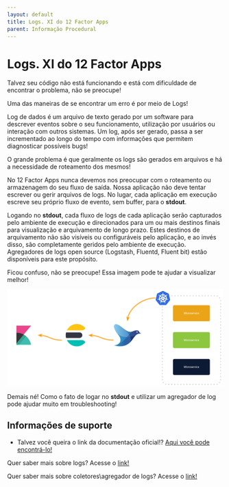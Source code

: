 ```yaml
---
layout: default
title: Logs. XI do 12 Factor Apps 
parent: Informação Procedural
---
```

# Logs. XI do 12 Factor Apps

Talvez seu código não está funcionando e está com dificuldade de encontrar o problema, não se preocupe!

Uma das maneiras de se encontrar um erro é por meio de Logs!

Log de dados é um arquivo de texto gerado por um software para descrever eventos sobre o seu funcionamento, 
utilização por usuários ou interação com outros sistemas. Um log, após ser gerado, passa a ser incrementado ao 
longo do tempo com informações que permitem diagnosticar possíveis bugs!

O grande problema é que geralmente os logs são gerados em arquivos e há a necessidade de roteamento dos mesmos!

No 12 Factor Apps nunca devemos nos preocupar com o roteamento ou armazenagem do seu fluxo de saída. Nossa aplicação não 
deve tentar escrever ou gerir arquivos de logs. No lugar, cada aplicação em execução escreve seu próprio fluxo de evento, 
sem buffer, para o **stdout**.

Logando no **stdout**, cada fluxo de logs de cada aplicação serão capturados pelo ambiente de execução e direcionados 
para um ou mais destinos finais para visualização e arquivamento de longo prazo. Estes destinos de arquivamento não são 
visíveis ou configuráveis pelo aplicação, e ao invés disso, são completamente geridos pelo ambiente de execução. Agregadores 
de logs open source (Logstash, Fluentd, Fluent bit) estão disponíveis para este propósito.

Ficou confuso, não se preocupe! Essa imagem pode te ajudar a visualizar melhor!

![load grafana](/assets/images/twelve-factor-app-logs.png "Agregador de logs")

Demais né! Como o fato de logar no **stdout** e utilizar um agregador de log pode ajudar muito em troubleshooting!

## Informações de suporte

* Talvez você queira o link da documentação oficial!? [Aqui você pode encontrá-lo!](https://12factor.net/pt_br/logs)

Quer saber mais sobre logs? Acesse o [link!](https://docs.spring.io/spring-boot/docs/current/reference/html/spring-boot-features.html#boot-features-logging)

Quer saber mais sobre coletores\agregador de logs? Acesse o [link!](https://opensource.com/article/18/9/open-source-log-aggregation-tools)